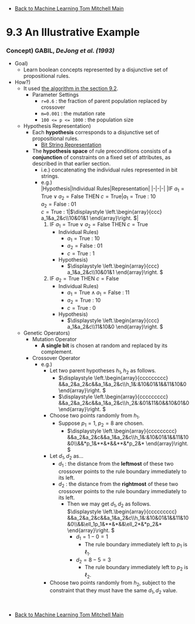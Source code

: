 * [Back to Machine Learning Tom Mitchell Main](../../main.md)

# 9.3 An Illustrative Example

### Concept) GABIL, *DeJong et al. (1993)*
- Goal)
  - Learn boolean concepts represented by a disjunctive set of propositional rules.
- How?)
  - It used [the algorithm in the section 9.2](../02/note.md#algorithm-genetic-algorithm-ga).
    - Parameter Settings
      - ```r=0.6``` : the fraction of parent population replaced by crossover
      - ```m=0.001``` : the mutation rate
      - ```100 <= p <= 1000``` : the population size
  - Hypothesis Representation)
    - Each **hypothesis** corresponds to a disjunctive set of propositional rules.
      - [Bit String Representation](../02/note.md#tech-bit-string-representation)
    - The **hypothesis space** of rule preconditions consists of a **conjunction** of constraints on a fixed set of attributes, as described in that earlier section.
      - i.e.) concatenating the individual rules represented in bit strings.
      - e.g.)    
        |Hypothesis|Individual Rules|Representation|
        |-|-|-|
        |$\textrm{IF } a_1=\textrm{True} \vee a_2=\textrm{False THEN } c=\textrm{True}$|$a_1=\textrm{True}$ : $10$<br>$a_2=\textrm{False}$ : $01$<br>$c=\textrm{True}$ : $1$|$`\displaystyle \left.\begin{array}{ccc} a_1&a_2&c\\10&01&1 \end{array}\right. `$|
        1. $\textrm{IF } a_1=\textrm{True} \vee a_2=\textrm{False THEN } c=\textrm{True}$
           - Individual Rules)
             - $a_1=\textrm{True}$ : $10$
             - $a_2=\textrm{False}$ : $01$
             - $c=\textrm{True}$ : $1$
           - Hypothesis)
             - $`\displaystyle \left.\begin{array}{ccc} a_1&a_2&c\\10&01&1 \end{array}\right. `$
        1. $\textrm{IF } a_2=\textrm{True THEN } c=\textrm{False}$
           - Individual Rules)
             - $a_1=\textrm{True} \wedge a_1=\textrm{False}$ : $11$
             - $a_2=\textrm{True}$ : $10$
             - $c=\textrm{True}$ : $0$
           - Hypothesis)
             - $`\displaystyle \left.\begin{array}{ccc} a_1&a_2&c\\11&10&0 \end{array}\right. `$
  - Genetic Operators)
    - Mutation Operator
      - **A single bit** is chosen at random and replaced by its complement.
    - Crossover Operator
      - e.g.)
        - Let two parent hypotheses $h_1,h_2$ as follows.
          - $`\displaystyle \left.\begin{array}{ccccccccc} &&a_2&a_2&c&&a_1&a_2&c\\h_1&:&10&01&1&&11&10&0 \end{array}\right. `$
          - $`\displaystyle \left.\begin{array}{ccccccccc} &&a_2&a_2&c&&a_1&a_2&c\\h_2&:&01&11&0&&10&01&0 \end{array}\right. `$
        - Choose two points randomly from $h_1$.
          - Suppose $`p_1=1,\;p_2=8`$ are chosen.
            - $`\displaystyle \left.\begin{array}{ccccccccc} &&a_2&a_2&c&&a_1&a_2&c\\h_1&:&10&01&1&&11&10&0\\&&*p_1&**&*&&**&*p_2&* \end{array}\right. `$
        - Let $d_1,d_2$ as...
          - $d_1$ : the distance from the **leftmost** of these two crossover points to the rule boundary immediately to its left.
          - $d_2$ : the distance from the **rightmost** of these two crossover points to the rule boundary immediately to its left.
            - Then we may get $d_1,d_2$ as follows.   
              $`\displaystyle \left.\begin{array}{ccccccccc} &&a_2&a_2&c&&a_1&a_2&c\\h_1&:&10&01&1&&11&10&0\\&&\ell_1p_1&**&*&&\ell_2*&*p_2&* \end{array}\right. `$
                - $d_1=1-0=1$
                  - The rule boundary immediately left to $p_1$ is $\ell_1$.
                - $d_2=8-5=3$
                  - The rule boundary immediately left to $p_2$ is $\ell_2$.
        - Choose two points randomly from $h_2$, subject to the constraint that they must have the same $d_1,d_2$ value.






<br>

* [Back to Machine Learning Tom Mitchell Main](../../main.md)